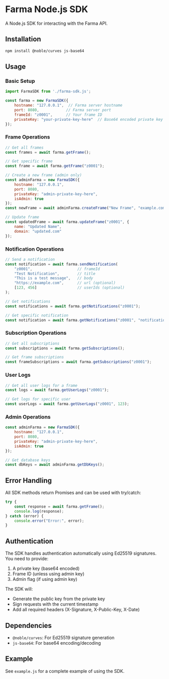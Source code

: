 # Farma Node.js SDK

A Node.js SDK for interacting with the Farma API.

## Installation

```bash
npm install @noble/curves js-base64
```

## Usage

### Basic Setup

```javascript
import FarmaSDK from './farma-sdk.js';

const farma = new FarmaSDK({
    hostname: "127.0.0.1",  // Farma server hostname
    port: 8080,            // Farma server port
    frameId: "z0001",      // Your frame ID
    privateKey: "your-private-key-here"  // Base64 encoded private key
});
```

### Frame Operations

```javascript
// Get all frames
const frames = await farma.getFrame();

// Get specific frame
const frame = await farma.getFrame("z0001");

// Create a new frame (admin only)
const adminFarma = new FarmaSDK({
    hostname: "127.0.0.1",
    port: 8080,
    privateKey: "admin-private-key-here",
    isAdmin: true
});
const newFrame = await adminFarma.createFrame("New Frame", "example.com");

// Update frame
const updatedFrame = await farma.updateFrame("z0001", {
    name: "Updated Name",
    domain: "updated.com"
});
```

### Notification Operations

```javascript
// Send a notification
const notification = await farma.sendNotification(
    "z0001",                    // frameId
    "Test Notification",        // title
    "This is a test message",   // body
    "https://example.com",      // url (optional)
    [123, 456]                  // userIds (optional)
);

// Get notifications
const notifications = await farma.getNotifications("z0001");

// Get specific notification
const notification = await farma.getNotifications("z0001", "notification-id");
```

### Subscription Operations

```javascript
// Get all subscriptions
const subscriptions = await farma.getSubscriptions();

// Get frame subscriptions
const frameSubscriptions = await farma.getSubscriptions("z0001");
```

### User Logs

```javascript
// Get all user logs for a frame
const logs = await farma.getUserLogs("z0001");

// Get logs for specific user
const userLogs = await farma.getUserLogs("z0001", 123);
```

### Admin Operations

```javascript
const adminFarma = new FarmaSDK({
    hostname: "127.0.0.1",
    port: 8080,
    privateKey: "admin-private-key-here",
    isAdmin: true
});

// Get database keys
const dbKeys = await adminFarma.getDbKeys();
```

## Error Handling

All SDK methods return Promises and can be used with try/catch:

```javascript
try {
    const response = await farma.getFrame();
    console.log(response);
} catch (error) {
    console.error("Error:", error);
}
```

## Authentication

The SDK handles authentication automatically using Ed25519 signatures. You need to provide:

1. A private key (base64 encoded)
2. Frame ID (unless using admin key)
3. Admin flag (if using admin key)

The SDK will:
- Generate the public key from the private key
- Sign requests with the current timestamp
- Add all required headers (X-Signature, X-Public-Key, X-Date)

## Dependencies

- `@noble/curves`: For Ed25519 signature generation
- `js-base64`: For base64 encoding/decoding

## Example

See `example.js` for a complete example of using the SDK. 